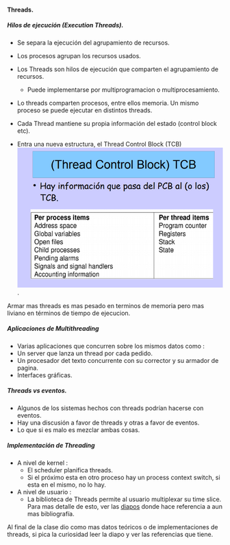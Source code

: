#### Threads.

##### Hilos de ejecución (Execution Threads).
* Se separa la ejecución del agrupamiento de recursos.
* Los procesos agrupan los recursos usados.
* Los Threads son hilos de ejecución que comparten el agrupamiento de recursos.
    * Puede implementarse por multiprogramacion o multiprocesamiento.

* Lo threads comparten procesos, entre ellos memoria. Un mismo proceso se puede ejecutar en distintos threads.
* Cada Thread mantiene su propia información del estado (control block etc).
* Entra una nueva estructura, el Thread Control Block (TCB)
 ![PCBvsTCB](capturas/PCBvsTCB.png).

Armar mas threads es mas pesado en terminos de memoria pero mas liviano en términos de tiempo de ejecucion.
 ##### Aplicaciones de Multithreading
 * Varias aplicaciones que concurren sobre los mismos datos como : 
* Un server que lanza un thread por cada pedido. 
* Un procesador det texto concurrente con su corrector y su armador de pagina.
* Interfaces gráficas.

##### Threads vs eventos.
* Algunos de los sistemas hechos con threads podrían hacerse con eventos.
* Hay una discusión a favor de threads y otras a favor de eventos.
* Lo que si es malo es mezclar ambas cosas.

##### Implementación de Threading
* A nivel de kernel :
    - El scheduler planifica threads.
    - Si el próximo esta en otro proceso hay un process context switch, si esta en el mismo, no lo hay. 
* A nivel de usuario :
    - La biblioteca de Threads permite al usuario multiplexar su time slice.
Para mas detalle de esto, ver las [diapos](https://campus.fi.uba.ar/pluginfile.php/271347/mod_resource/content/1/04-Threads.pdf) donde hace referencia a aun mas bibliografía. 

Al final de la clase dio como mas datos teóricos o de implementaciones de threads, si pica la curiosidad leer la diapo y ver las referencias que tiene.
